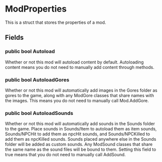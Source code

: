 # ModProperties

This is a struct that stores the properties of a mod.

## Fields

### public bool Autoload

Whether or not this mod will autoload content by default. Autoloading content means you do not need to manually add content through methods.

### public bool AutoloadGores

Whether or not this mod will automatically add images in the Gores folder as gores to the game, along with any ModGore classes that share names with the images. This means you do not need to manually call Mod.AddGore.

### public bool AutoloadSounds

Whether or not this mod will automatically add sounds in the Sounds folder to the game. Place sounds in Sounds/Item to autoload them as item sounds, Sounds/NPCHit to add them as npcHit sounds, and Sounds/NPCKilled to add them as npcKilled sounds. Sounds placed anywhere else in the Sounds folder will be added as custom sounds. Any ModSound classes that share the same name as the sound files will be bound to them. Setting this field to true means that you do not need to manually call AddSound.